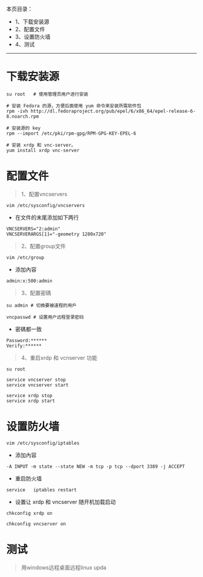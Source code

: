 本页目录：
- 1、下载安装源
- 2、配置文件
- 3、设置防火墙
- 4、测试

***

# 下载安装源
```shell
su root   # 使用管理员用户进行安装

# 安装 Fedora 的源，方便后面使用 yum 命令来安装所需软件包
rpm -ivh http://dl.fedoraproject.org/pub/epel/6/x86_64/epel-release-6-8.noarch.rpm

# 安装源的 key
rpm --import /etc/pki/rpm-gpg/RPM-GPG-KEY-EPEL-6

# 安装 xrdp 和 vnc-server。
yum install xrdp vnc-server

```

# 配置文件
>1、配置vncservers 
```shell
vim /etc/sysconfig/vncservers
```

- 在文件的末尾添加如下两行

```shell
VNCSERVERS="2:admin"
VNCSERVERARGS[1]="-geometry 1280x720"
```

>2、配置group文件
```shell
vim /etc/group
```

- 添加內容
```shell
admin:x:500:admin
```

> 3、配置密碼

```shell
su admin # 切換要被遠程的用戶

vncpasswd # 设置用户远程登录密码

```

- 密碼都一致

```shell
Password:******
Verify:******
```

> 4、重启xrdp 和 vcnserver 功能

```shell
su root

service vncserver stop
service vncserver start

service xrdp stop
service xrdp start
```

# 设置防火墙

```shell
vim /etc/sysconfig/iptables
```

- 添加內容

```shell
-A INPUT -m state --state NEW -m tcp -p tcp --dport 3389 -j ACCEPT
```

- 重启防火墙

```shell
service   iptables restart
```

- 设置让 xrdp 和 vncserver 随开机加载启动

```shell
chkconfig xrdp on

chkconfig vncserver on

```

# 测试

> 用windows远程桌面远程linux
upda